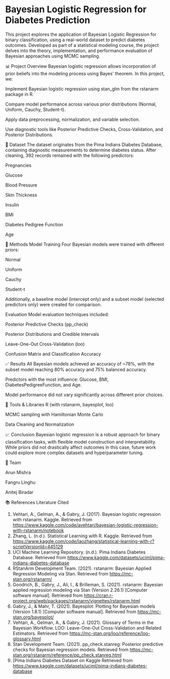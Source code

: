 # Bayesian Logistic Regression for Diabetes Prediction
This project explores the application of Bayesian Logistic Regression for binary classification, using a real-world dataset to predict diabetes outcomes. Developed as part of a statistical modeling course, the project delves into the theory, implementation, and performance evaluation of Bayesian approaches using MCMC sampling.

📊 Project Overview
Bayesian logistic regression allows incorporation of prior beliefs into the modeling process using Bayes’ theorem. In this project, we:

Implement Bayesian logistic regression using stan_glm from the rstanarm package in R.

Compare model performance across various prior distributions (Normal, Uniform, Cauchy, Student-t).

Apply data preprocessing, normalization, and variable selection.

Use diagnostic tools like Posterior Predictive Checks, Cross-Validation, and Posterior Distributions.

📁 Dataset
The dataset originates from the Pima Indians Diabetes Database, containing diagnostic measurements to determine diabetes status. After cleaning, 392 records remained with the following predictors:

Pregnancies

Glucose

Blood Pressure

Skin Thickness

Insulin

BMI

Diabetes Pedigree Function

Age

🧪 Methods
Model Training
Four Bayesian models were trained with different priors:

Normal

Uniform

Cauchy

Student-t

Additionally, a baseline model (intercept only) and a subset model (selected predictors only) were created for comparison.

Evaluation
Model evaluation techniques included:

Posterior Predictive Checks (pp_check)

Posterior Distributions and Credible Intervals

Leave-One-Out Cross-Validation (loo)

Confusion Matrix and Classification Accuracy

✅ Results
All Bayesian models achieved an accuracy of ~78%, with the subset model reaching 80% accuracy and 75% balanced accuracy.

Predictors with the most influence: Glucose, BMI, DiabetesPedigreeFunction, and Age.

Model performance did not vary significantly across different prior choices.

🔧 Tools & Libraries
R (with rstanarm, bayesplot, loo)

MCMC sampling with Hamiltonian Monte Carlo

Data Cleaning and Normalization

📈 Conclusion
Bayesian logistic regression is a robust approach for binary classification tasks, with flexible model construction and interpretability. While priors did not drastically affect outcomes in this case, future work could explore more complex datasets and hyperparameter tuning.

👥 Team

Arun Mishra

Fangru Linghu

Anitej Biradar

📚 References
Literature Cited
1. Vehtari, A., Gelman, A., & Gabry, J. (2017). Bayesian logistic regression with rstanarm. Kaggle.
   Retrieved from https://www.kaggle.com/code/avehtari/bayesian-logistic-regression-with-rstanarm/notebook
2. Zhang, L. (n.d.). Statistical Learning with R. Kaggle.
   Retrieved from https://www.kaggle.com/code/laozhang/statistical-learning-with-r?scriptVersionId=445129
3. UCI Machine Learning Repository. (n.d.). Pima Indians Diabetes Database.
   Retrieved from https://www.kaggle.com/datasets/uciml/pima-indians-diabetes-database
4. RStanArm Development Team. (2021). rstanarm: Bayesian Applied Regression Modeling via Stan.
   Retrieved from https://mc-stan.org/rstanarm/
6. Goodrich, B., Gabry, J., Ali, I., & Brilleman, S. (2021). rstanarm: Bayesian applied regression modeling via Stan (Version 2.26.1) [Computer software manual].
   Retrieved from https://cran.r-project.org/web/packages/rstanarm/vignettes/rstanarm.html
8. Gabry, J., & Mahr, T. (2021). Bayesplot: Plotting for Bayesian models (Version 1.8.1) [Computer software manual].
   Retrieved from https://mc-stan.org/bayesplot/
10. Vehtari, A., Gelman, A., & Gabry, J. (2021). Glossary of Terms in the Bayesian Workflow. LOO: Leave-One-Out Cross-Validation and Related Estimators.
    Retrieved from https://mc-stan.org/loo/reference/loo-glossary.html
11. Stan Development Team. (2021). pp_check.stanreg: Posterior predictive checks for Bayesian regression models.
    Retrieved from https://mc-stan.org/rstanarm/reference/pp_check.stanreg.html
12. [Pima Indians Diabetes Dataset on Kaggle
    Retrieved from https://www.kaggle.com/datasets/uciml/pima-indians-diabetes-database
